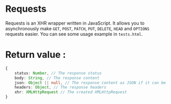# Requests
Requests is an XHR wrapper written in JavaScript. It allows you to asynchronously make ``GET``, ``POST``, ``PATCH``, ``PUT``, ``DELETE``, ``HEAD`` and ``OPTIONS`` requests easier. You can see some usage example in ``tests.html``.


# Return value :
```ts
{
    status: Number, // The response status
    body: String, // The response content
    json: Object || null, // The response content as JSON if it can be parsed. Else, it's null
    headers: Object, // The response headers
    xhr: XMLHttpRequest // The created XMLHttpRequest
}
```